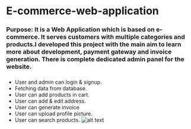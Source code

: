 # E-commerce-web-application
### Purpose: It is a Web Application which is based on e-commerce. It serves customers with multiple categories and products.I developed this project with the main aim to learn more about development, payment gateway and invoice generation. There is complete dedicated admin panel for the website. 
###
* User and admin can login & signup.
* Fetching data from database.
* User can add products in cart.
* User can add & edit address.
* User can generate invoice
* User can upload profile picture.
* User can search products.
![alt text](http://https://www.google.com/url?sa=i&url=https%3A%2F%2Fpixabay.com%2Fimages%2Fsearch%2Fnature%2F&psig=AOvVaw1luaKcqOsIfIOIw3oluR2e&ust=1624725048743000&source=images&cd=vfe&ved=0CAoQjRxqFwoTCKjwhc2as_ECFQAAAAAdAAAAABAD)
